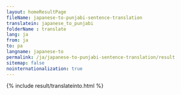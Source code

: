 ```yaml
---
layout: homeResultPage
fileName: japanese-to-punjabi-sentence-translation
translatein: japanese_to_punjabi
folderName : translate
lang: ja
from: ja
to: pa
langname: japanese-to
permalink: /ja/japanese-to-punjabi-sentence-translation/result
sitemap: false
nointernationalization: true
---
```

{% include result/translateinto.html %}

<script src="/js/result/translation.js" data-foldername="{{page.folderName}}" data-lang="{{page.lang}}"></script>

